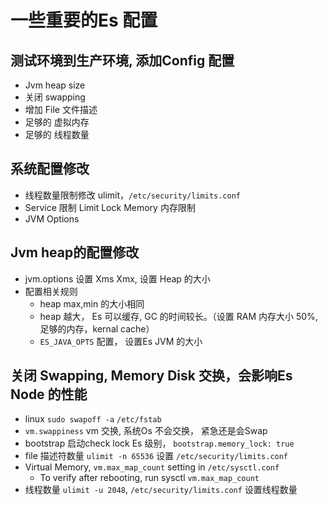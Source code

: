 # 一些重要的Es 配置

## 测试环境到生产环境, 添加Config 配置
- Jvm heap size
- 关闭 swapping
- 增加 File 文件描述
- 足够的 虚拟内存
- 足够的 线程数量

## 系统配置修改

- 线程数量限制修改 ulimit，```/etc/security/limits.conf``` 
- Service 限制 Limit Lock Memory 内存限制
- JVM Options

## Jvm heap的配置修改

- jvm.options 设置 Xms Xmx, 设置 Heap 的大小
- 配置相关规则
  - heap max,min 的大小相同
  - heap 越大， Es 可以缓存, GC 的时间较长。（设置 RAM 内存大小 50%, 足够的内存，kernal cache）
  - ```ES_JAVA_OPTS``` 配置， 设置Es JVM 的大小 

## 关闭 Swapping, Memory Disk 交换，会影响Es Node 的性能
- linux ```sudo swapoff -a``` ```/etc/fstab``` 
- ```vm.swappiness``` vm 交换, 系统Os 不会交换， 紧急还是会Swap
- bootstrap 启动check lock Es 级别， ```bootstrap.memory_lock: true```
- file 描述符数量 ```ulimit -n 65536``` 设置 ```/etc/security/limits.conf```
- Virtual Memory, ```vm.max_map_count``` setting in ```/etc/sysctl.conf```
  - To verify after rebooting, run sysctl ```vm.max_map_count```
- 线程数量 ```ulimit -u 2048```, ```/etc/security/limits.conf``` 设置线程数量
